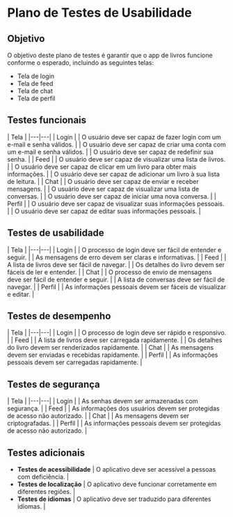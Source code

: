 # Plano de Testes de Usabilidade

## Objetivo

O objetivo deste plano de testes é garantir que o app de livros funcione conforme o esperado, incluindo as seguintes telas:

* Tela de login
* Tela de feed
* Tela de chat
* Tela de perfil

## Testes funcionais

| Tela |
|---|---|
| Login |
| O usuário deve ser capaz de fazer login com um e-mail e senha válidos. |
| O usuário deve ser capaz de criar uma conta com um e-mail e senha válidos. |
| O usuário deve ser capaz de redefinir sua senha. |
| Feed |
| O usuário deve ser capaz de visualizar uma lista de livros. |
| O usuário deve ser capaz de clicar em um livro para obter mais informações. |
| O usuário deve ser capaz de adicionar um livro à sua lista de leitura. |
| Chat |
| O usuário deve ser capaz de enviar e receber mensagens. |
| O usuário deve ser capaz de visualizar uma lista de conversas. |
| O usuário deve ser capaz de iniciar uma nova conversa. |
| Perfil |
| O usuário deve ser capaz de visualizar suas informações pessoais. |
| O usuário deve ser capaz de editar suas informações pessoais. |

## Testes de usabilidade

| Tela |
|---|---|
| Login |
| O processo de login deve ser fácil de entender e seguir. |
| As mensagens de erro devem ser claras e informativas. |
| Feed |
| A lista de livros deve ser fácil de navegar. |
| Os detalhes do livro devem ser fáceis de ler e entender. |
| Chat |
| O processo de envio de mensagens deve ser fácil de entender e seguir. |
| A lista de conversas deve ser fácil de navegar. |
| Perfil |
| As informações pessoais devem ser fáceis de visualizar e editar. |

## Testes de desempenho

| Tela |
|---|---|
| Login |
| O processo de login deve ser rápido e responsivo. |
| Feed |
| A lista de livros deve ser carregada rapidamente. |
| Os detalhes do livro devem ser renderizados rapidamente. |
| Chat |
| As mensagens devem ser enviadas e recebidas rapidamente. |
| Perfil |
| As informações pessoais devem ser carregadas rapidamente. |

## Testes de segurança

| Tela |
|---|---|
| Login |
| As senhas devem ser armazenadas com segurança. |
| Feed |
| As informações dos usuários devem ser protegidas de acesso não autorizado. |
| Chat |
| As mensagens devem ser criptografadas. |
| Perfil |
| As informações pessoais devem ser protegidas de acesso não autorizado. |

## Testes adicionais

* **Testes de acessibilidade**
| O aplicativo deve ser acessível a pessoas com deficiência. |
* **Testes de localização**
| O aplicativo deve funcionar corretamente em diferentes regiões. |
* **Testes de idiomas**
| O aplicativo deve ser traduzido para diferentes idiomas. |
